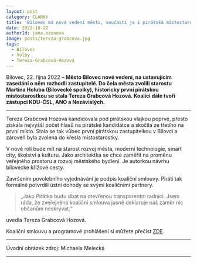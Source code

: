 ```yaml
---
layout: post
category: CLANKY
title: 'Bílovec má nové vedení města, součástí je i pirátská místostarostka'
date: 2022-10-22
authorId: jana.ozanova		
image: posts/tereza-grabcova.jpg
tags:				
  - Bílovec
  - Volby
  - Tereza-Grabcová-Hozová
---
```


Bílovec, 22. října 2022 – **Město Bílovec nové vedení, na ustavujícím zasedání o něm rozhodli zastupitelé. Do čela města zvolili starostu Martina Holuba (Bílovecké spolky), historicky první pirátskou místostarostkou se stala Tereza Grabcová Hozová. Koalici dále tvoří zástupci KDU-ČSL, ANO a Nezávislých.**

<hr />

Tereza Grabcová Hozová kandidovala pod pirátskou vlajkou poprvé, přesto získala nejvyšší počet hlasů na pirátské kandidátce a skočila ze třetího na první místo. Stala se tak vůbec první pirátskou zastupitelkou v Bílovci a zároveň byla zvolena do křesla místostarostky.

V nové roli bude mít na starost rozvoj města, moderní technologie, smart city, školství a kulturu. Jako architektka se chce zaměřit na proměnu veřejného prostoru a rozvoj městského bydlení. Je autorkou návrhu bílovecké křížové cesty.

Završením povolebního vyjednávání je podpis koaliční smlouvy. Piráti tak formálně potvrdili ústní dohody se svými koaličními partnery.

> „Jako Pirátka budu dbát na otevřenou transparentní radnici. Jsem ráda, že zveřejněná koaliční smlouva jasně deklaruje náš záměr nic občanům neskrývat,“

uvedla Tereza Grabcová Hozová.

Koaliční smlouvu a programové prohlášení si můžete přečíst [ZDE](https://bilovec.pirati.cz/documents/214/Koali%C4%8Dn%C3%AD_smlouva_2022_fin%C3%A1ln%C3%AD.pdf "Koaliční smlouva 2022 Bílovec [PDF]").

---

Úvodní obrázek zdroj: Michaela Melecká

- - -
